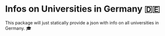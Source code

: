 # Infos on Universities in Germany 🇩🇪

This package will just statically provide a json with info on all universities in Germany. 🎓
